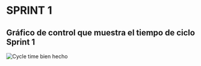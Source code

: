 # SPRINT 1

## Gráfico de control que muestra el tiempo de ciclo Sprint 1

![Cycle time bien hecho](https://hackmd.io/_uploads/S1YHN366a.jpg)
